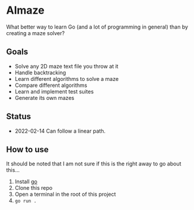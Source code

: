 # Almaze

What better way to learn Go (and a lot of programming in general) than by creating a maze solver?

## Goals

- Solve any 2D maze text file you throw at it
- Handle backtracking
- Learn different algorithms to solve a maze
- Compare different algorithms
- Learn and implement test suites
- Generate its own mazes

## Status

- 2022-02-14 Can follow a linear path.

## How to use

It should be noted that I am not sure if this is the right away to go about this...

1. Install [go](https://go.dev)
2. Clone this repo
3. Open a terminal in the root of this project
4. `go run .`
